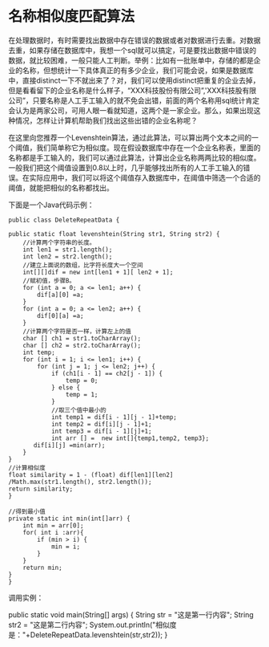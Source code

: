 # 					名称相似度匹配算法

在处理数据时，有时需要找出数据中存在错误的数据或者对数据进行去重。对数据去重，如果存储在数据库中，我想一个sql就可以搞定，可是要找出数据中错误的数据，就比较困难，一般只能人工判断。举例：比如有一批账单中，存储的都是企业的名称，但想统计一下具体真正的有多少企业，我们可能会说，如果是数据库中，直接distinct一下不就出来了？对，我们可以使用distinct把重复的企业去掉，但是看看留下的企业名称是什么样子，“XXX科技股份有限公司”,'XXX科技股有限公司”，只要名称是人工手工输入的就不免会出错，前面的两个名称用sql统计肯定会认为是两家公司，可用人眼一看就知道，这两个是一家企业。那么，如果出现这种情况，怎样让计算机帮助我们找出这些出错的企业名称呢？

在这里向您推荐一个Levenshtein算法，通过此算法，可以算出两个文本之间的一个阈值，我们简单称它为相似度。现在假设数据库中存在一个企业名称表，里面的名称都是手工输入的，我们可以通过此算法，计算出企业名称两两比较的相似度。一般我们把这个阈值设置到0.8以上时，几乎能够找出所有的人工手工输入的错误。在实际应用中，我们可以将这个阈值存入数据库中，在阈值中筛选一个合适的阈值，就能把相似的名称都找出。

下面是一个Java代码示例：



```
public class DeleteRepeatData {

public static float levenshtein(String str1, String str2) {
    //计算两个字符串的长度。
    int len1 = str1.length();
    int len2 = str2.length();
    //建立上面说的数组，比字符长度大一个空间
    int[][]dif = new int[len1 + 1][ len2 + 1];
    //赋初值，步骤B。
    for (int a = 0; a <= len1; a++) {
        dif[a][0] =a;
    }
    for (int a = 0; a <= len2; a++) {
        dif[0][a] =a;
    }
    //计算两个字符是否一样，计算左上的值
    char [] ch1 = str1.toCharArray();
    char [] ch2 = str2.toCharArray();
    int temp;
    for (int i = 1; i <= len1; i++) {
        for (int j = 1; j <= len2; j++) {
            if (ch1[i - 1] == ch2[j - 1]) {
                temp = 0;
            } else {
                temp = 1;
            }
            //取三个值中最小的
            int temp1 = dif[i - 1][j - 1]+temp;
            int temp2 = dif[i][j - 1]+1;
            int temp3 = dif[i - 1][j]+1;
            int arr [] =  new int[]{temp1,temp2, temp3};
       dif[i][j] =min(arr);
    }
}
//计算相似度
float similarity = 1 - (float) dif[len1][len2] /Math.max(str1.length(), str2.length());
return similarity;
}

//得到最小值
private static int min(int[]arr) {
    int min = arr[0];
    for( int i :arr){
        if (min > i) {
            min = i;
        }
    }
    return min;
}
}
```


调用实例：

public static void main(String[] args) {
        String str = "这是第一行内容";
        String str2 = "这是第二行内容";
        System.out.println("相似度是："+DeleteRepeatData.levenshtein(str,str2));
}
